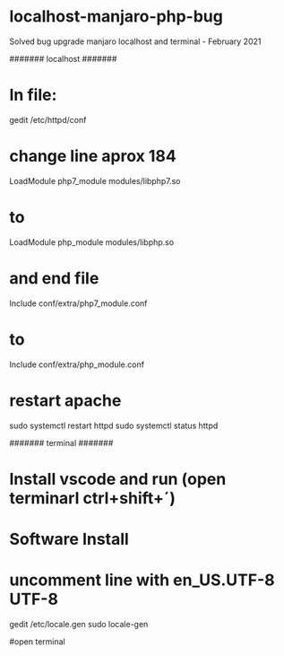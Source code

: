 # localhost-manjaro-php-bug

Solved bug upgrade manjaro localhost and terminal - February 2021


####### localhost #######
# In file:
gedit /etc/httpd/conf

# change line aprox 184
LoadModule php7_module modules/libphp7.so
# to
LoadModule php_module modules/libphp.so

# and end file
Include conf/extra/php7_module.conf
# to
Include conf/extra/php_module.conf

# restart apache
sudo systemctl restart httpd
sudo systemctl status httpd


####### terminal #######

# Install vscode and run (open terminarl ctrl+shift+´)
# Software Install

# uncomment line with en_US.UTF-8 UTF-8
gedit /etc/locale.gen
sudo locale-gen

#open terminal
